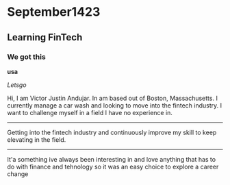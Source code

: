 # September1423

## Learning FinTech

### We got this

**usa**

*Letsgo*


Hi, I am Victor Justin Andujar. In am based out of Boston, Massachusetts. I currently manage a car wash and looking to move into the fintech industry. I want to challenge myself in a field I have no experience in.

---

Getting into the fintech industry and continuously improve my skill to keep elevating in the field.

---

It'a something ive always been interesting in and love anything that has to do with finance and tehnology so it was an easy choice to explore a career change

